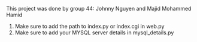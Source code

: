This project was done by group 44: Johnny Nguyen and Majid Mohammed Hamid

1. Make sure to add the path to index.py or index.cgi in web.py
2. Make sure to add your MYSQL server details in mysql_details.py